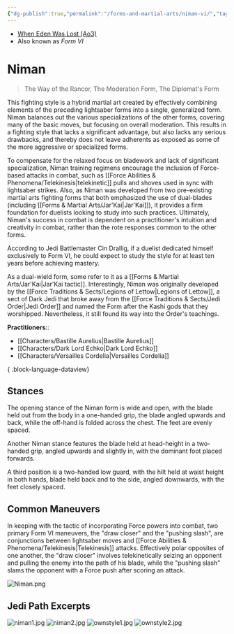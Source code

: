 ```yaml
---
{"dg-publish":true,"permalink":"/forms-and-martial-arts/niman-vi/","tags":["form"]}
---
```


- [When Eden Was Lost (Ao3)](https://archiveofourown.org/works/19334440/chapters/45992584)
- Also known as *Form VI*
# Niman
> The Way of the Rancor, The Moderation Form, The Diplomat's Form

This fighting style is a hybrid martial art created by effectively combining elements of the preceding lightsaber forms into a single, generalized form. Niman balances out the various specializations of the other forms, covering many of the basic moves, but focusing on overall moderation. This results in a fighting style that lacks a significant advantage, but also lacks any serious drawbacks, and thereby does not leave adherents as exposed as some of the more aggressive or specialized forms.

To compensate for the relaxed focus on bladework and lack of significant specialization, Niman training regimens encourage the inclusion of Force-based attacks in combat, such as [[Force Abilities & Phenomena/Telekinesis\|telekinetic]] pulls and shoves used in sync with lightsaber strikes. Also, as Niman was developed from two pre-existing martial arts fighting forms that both emphasized the use of dual-blades (including [[Forms & Martial Arts/Jar'Kai\|Jar'Kai]]), it provides a firm foundation for duelists looking to study into such practices. Ultimately, Niman's success in combat is dependent on a practitioner's intuition and creativity in combat, rather than the rote responses common to the other forms.

According to Jedi Battlemaster Cin Drallig, if a duelist dedicated himself exclusively to Form VI, he could expect to study the style for at least ten years before achieving mastery.

As a dual-wield form, some refer to it as a [[Forms & Martial Arts/Jar'Kai\|Jar'Kai tactic]]. Interestingly, Niman was originally developed by the [[Force Traditions & Sects/Legions of Lettow\|Legions of Lettow]], a sect of Dark Jedi that broke away from the [[Force Traditions & Sects/Jedi Order\|Jedi Order]] and named the Form after the Kashi gods that they worshipped. Nevertheless, it still found its way into the Order's teachings. 

**Practitioners**::
- [[Characters/Bastille Aurelius\|Bastille Aurelius]]
- [[Characters/Dark Lord Echko\|Dark Lord Echko]]
- [[Characters/Versailles Cordelia\|Versailles Cordelia]]

{ .block-language-dataview}
## Stances

The opening stance of the Niman form is wide and open, with the blade held out from the body in a one-handed grip, the blade angled upwards and back, while the off-hand is folded across the chest. The feet are evenly spaced.

Another Niman stance features the blade held at head-height in a two-handed grip, angled upwards and slightly in, with the dominant foot placed forwards.

A third position is a two-handed low guard, with the hilt held at waist height in both hands, blade held back and to the side, angled downwards, with the feet closely spaced.

## Common Maneuvers

In keeping with the tactic of incorporating Force powers into combat, two primary Form VI maneuvers, the "draw closer" and the "pushing slash", are conjunctions between lightsaber moves and [[Force Abilities & Phenomena/Telekinesis\|Telekinesis]] attacks. Effectively polar opposites of one another, the "draw closer" involves telekinetically seizing an opponent and pulling the enemy into the path of his blade, while the "pushing slash" slams the opponent with a Force push after scoring an attack.

![Niman.png](/img/user/Photos/Niman.png)

## Jedi Path Excerpts

![niman1.jpg](/img/user/Photos/niman1.jpg)
![niman2.jpg](/img/user/Photos/niman2.jpg)
![ownstyle1.jpg](/img/user/Photos/ownstyle1.jpg)
![ownstyle2.jpg](/img/user/Photos/ownstyle2.jpg)